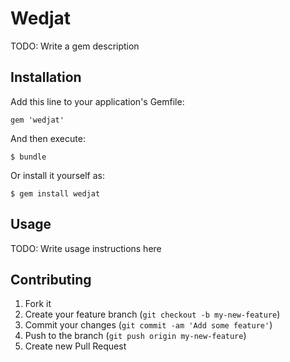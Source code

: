 # Wedjat

TODO: Write a gem description

## Installation

Add this line to your application's Gemfile:

    gem 'wedjat'

And then execute:

    $ bundle

Or install it yourself as:

    $ gem install wedjat

## Usage

TODO: Write usage instructions here

## Contributing

1. Fork it
2. Create your feature branch (`git checkout -b my-new-feature`)
3. Commit your changes (`git commit -am 'Add some feature'`)
4. Push to the branch (`git push origin my-new-feature`)
5. Create new Pull Request
